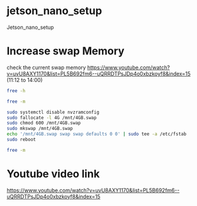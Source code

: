 # jetson_nano_setup
Jetson_nano_setup


# Increase swap Memory
check the current swap memory
https://www.youtube.com/watch?v=uvU8AXY1170&list=PL5B692fm6--uQRRDTPsJDp4o0xbzkoyf8&index=15
(11:12 to 14:00)

```bash
free -h

free -m
```

```bash
sudo systemctl disable nvzramconfig
sudo fallocate -l 4G /mnt/4GB.swap
sudo chmod 600 /mnt/4GB.swap
sudo mkswap /mnt/4GB.swap
echo '/mnt/4GB.swap swap swap defaults 0 0' | sudo tee -a /etc/fstab
sudo reboot
```

```bash
free -m
```
# Youtube video link
https://www.youtube.com/watch?v=uvU8AXY1170&list=PL5B692fm6--uQRRDTPsJDp4o0xbzkoyf8&index=15
